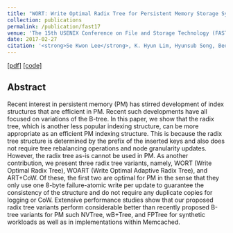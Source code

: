 ```yaml
---
title: "WORT: Write Optimal Radix Tree for Persistent Memory Storage Systems"
collection: publications
permalink: /publication/fast17
venue: 'The 15th USENIX Conference on File and Storage Technology (FAST 2017)'
date: 2017-02-27
citation: '<strong>Se Kwon Lee</strong>, K. Hyun Lim, Hyunsub Song, Beomseok Nam, and Sam H. Noh, Proceedings of <i>the 15th USENIX Conference on File and Storage Technology</i> (<strong>FAST 2017</strong>).'
---
```

[[pdf]](http://sekwonlee.github.io/files/fast17.pdf)
[[code]](https://github.com/SeKwonLee/WORT)

## Abstract
Recent interest in persistent memory (PM) has stirred development of index structures that are efficient in PM. Recent such developments have all focused on variations of the B-tree. In this paper, we show that the radix tree, which is another less popular indexing structure, can be more appropriate as an efficient PM indexing structure. This is because the radix tree structure is determined by the prefix of the inserted keys and also does not require tree rebalancing operations and node granularity updates. However, the radix tree as-is cannot be used in PM. As another contribution, we present three radix tree variants, namely, WORT (Write Optimal Radix Tree), WOART (Write Optimal Adaptive Radix Tree), and ART+CoW. Of these, the first two are optimal for PM in the sense that they only use one 8-byte failure-atomic write per update to guarantee the consistency of the structure and do not require any duplicate copies for logging or CoW. Extensive performance studies show that our proposed radix tree variants perform considerable better than recently proposed B-tree variants for PM such NVTree, wB+Tree, and FPTree for synthetic workloads as well as in implementations within Memcached.
